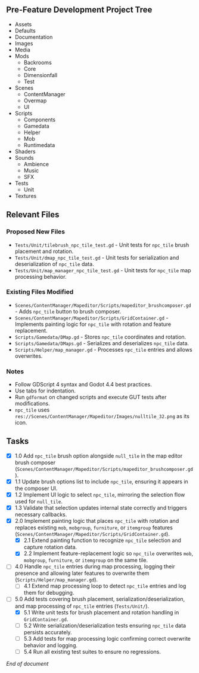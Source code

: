 ## Pre-Feature Development Project Tree
- Assets
- Defaults
- Documentation
- Images
- Media
- Mods
  - Backrooms
  - Core
  - Dimensionfall
  - Test
- Scenes
  - ContentManager
  - Overmap
  - UI
- Scripts
  - Components
  - Gamedata
  - Helper
  - Mob
  - Runtimedata
- Shaders
- Sounds
  - Ambience
  - Music
  - SFX
- Tests
  - Unit
- Textures

## Relevant Files
### Proposed New Files
- `Tests/Unit/tilebrush_npc_tile_test.gd` - Unit tests for `npc_tile` brush placement and rotation.
- `Tests/Unit/dmap_npc_tile_test.gd` - Unit tests for serialization and deserialization of `npc_tile` data.
- `Tests/Unit/map_manager_npc_tile_test.gd` - Unit tests for `npc_tile` map processing behavior.

### Existing Files Modified
- `Scenes/ContentManager/Mapeditor/Scripts/mapeditor_brushcomposer.gd` - Adds `npc_tile` button to brush composer.
- `Scenes/ContentManager/Mapeditor/Scripts/GridContainer.gd` - Implements painting logic for `npc_tile` with rotation and feature replacement.
- `Scripts/Gamedata/DMap.gd` - Stores `npc_tile` coordinates and rotation.
- `Scripts/Gamedata/DMaps.gd` - Serializes and deserializes `npc_tile` data.
- `Scripts/Helper/map_manager.gd` - Processes `npc_tile` entries and allows overwrites.

### Notes
- Follow GDScript 4 syntax and Godot 4.4 best practices.
- Use tabs for indentation.
- Run `gdformat` on changed scripts and execute GUT tests after modifications.
- `npc_tile` uses `res://Scenes/ContentManager/Mapeditor/Images/nulltile_32.png` as its icon.

## Tasks
 - [x] 1.0 Add `npc_tile` brush option alongside `null_tile` in the map editor brush composer (`Scenes/ContentManager/Mapeditor/Scripts/mapeditor_brushcomposer.gd`).
  - [x] 1.1 Update brush options list to include `npc_tile`, ensuring it appears in the composer UI.
  - [x] 1.2 Implement UI logic to select `npc_tile`, mirroring the selection flow used for `null_tile`.
  - [x] 1.3 Validate that selection updates internal state correctly and triggers necessary callbacks.
- [x] 2.0 Implement painting logic that places `npc_tile` with rotation and replaces existing `mob`, `mobgroup`, `furniture`, or `itemgroup` features (`Scenes/ContentManager/Mapeditor/Scripts/GridContainer.gd`).
  - [x] 2.1 Extend painting function to recognize `npc_tile` selection and capture rotation data.
  - [x] 2.2 Implement feature-replacement logic so `npc_tile` overwrites `mob`, `mobgroup`, `furniture`, or `itemgroup` on the same tile.
- [ ] 4.0 Handle `npc_tile` entries during map processing, logging their presence and allowing later features to overwrite them (`Scripts/Helper/map_manager.gd`).
  - [ ] 4.1 Extend map processing loop to detect `npc_tile` entries and log them for debugging.
- [ ] 5.0 Add tests covering brush placement, serialization/deserialization, and map processing of `npc_tile` entries (`Tests/Unit/`).
  - [x] 5.1 Write unit tests for brush placement and rotation handling in `GridContainer.gd`.
  - [ ] 5.2 Write serialization/deserialization tests ensuring `npc_tile` data persists accurately.
  - [ ] 5.3 Add tests for map processing logic confirming correct overwrite behavior and logging.
  - [ ] 5.4 Run all existing test suites to ensure no regressions.

*End of document*
